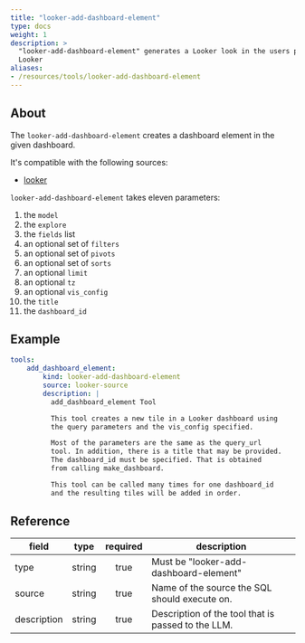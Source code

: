 ```yaml
---
title: "looker-add-dashboard-element"
type: docs
weight: 1
description: >
  "looker-add-dashboard-element" generates a Looker look in the users personal folder in
  Looker
aliases:
- /resources/tools/looker-add-dashboard-element
---
```


## About

The `looker-add-dashboard-element` creates a dashboard element
in the given dashboard.

It's compatible with the following sources:

- [looker](../../sources/looker.md)

`looker-add-dashboard-element` takes eleven parameters:

1. the `model`
2. the `explore`
3. the `fields` list
4. an optional set of `filters`
5. an optional set of `pivots`
6. an optional set of `sorts`
7. an optional `limit`
8. an optional `tz`
9. an optional `vis_config`
10. the `title`
11. the `dashboard_id`

## Example

```yaml
tools:
    add_dashboard_element:
        kind: looker-add-dashboard-element
        source: looker-source
        description: |
          add_dashboard_element Tool

          This tool creates a new tile in a Looker dashboard using
          the query parameters and the vis_config specified.

          Most of the parameters are the same as the query_url
          tool. In addition, there is a title that may be provided.
          The dashboard_id must be specified. That is obtained
          from calling make_dashboard.

          This tool can be called many times for one dashboard_id
          and the resulting tiles will be added in order.
```

## Reference

| **field**   |                  **type**                  | **required** | **description**                                                                                  |
|-------------|:------------------------------------------:|:------------:|--------------------------------------------------------------------------------------------------|
| type        |                   string                   |     true     | Must be "looker-add-dashboard-element"                                                           |
| source      |                   string                   |     true     | Name of the source the SQL should execute on.                                                    |
| description |                   string                   |     true     | Description of the tool that is passed to the LLM.                                               |
